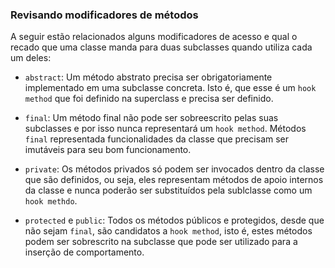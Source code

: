 ### Revisando modificadores de métodos
A seguir estão relacionados alguns modificadores de acesso e qual o recado que uma classe manda para duas subclasses quando utiliza cada um deles:

* `abstract`: Um método abstrato precisa ser obrigatoriamente implementado em uma subclasse concreta. Isto é, que esse é um `hook method` que foi definido na superclass e precisa ser definido.

* `final`: Um método final não pode ser sobreescrito pelas suas subclasses e por isso nunca representará um `hook method`. Métodos `final` representada funcionalidades da classe que precisam ser imutáveis para seu bom funcionamento.

* `private`: Os métodos privados só podem ser invocados dentro da classe que são definidos, ou seja, eles representam métodos de apoio internos da classe e nunca poderão ser substituídos pela sublclasse como um `hook methdo`.

* `protected` e `public`: Todos os métodos públicos e protegidos, desde que não sejam `final`, são candidatos a `hook method`, isto é, estes métodos podem ser sobrescrito na subclasse que pode ser utilizado para a inserção de comportamento.